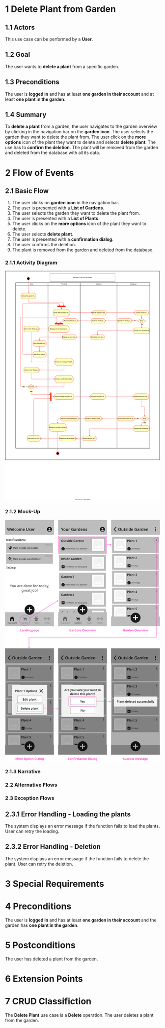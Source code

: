 # 1 Delete Plant from Garden


## 1.1 Actors

This use case can be performed by a **User**.

## 1.2 Goal

The user wants to **delete a plant** from a specific garden.

## 1.3 Preconditions

The user is **logged in** and has at least **one garden in their account** and at least **one plant in the garden**.

## 1.4 Summary

To **delete a plant** from a garden, the user navigates to the garden overview by clicking in the navigation bar on the **garden icon**. The user selects the garden they want to delete the plant from. The user click on the **more options** icon of the plant they want to delete and selects **delete plant**. The use has to **confirm the deletion**. The plant will be removed from the garden and deleted from the database with all its data.

# 2 Flow of Events

## 2.1 Basic Flow

1. The user clicks on **garden icon** in the navigation bar.
2. The user is presented with a **List of Gardens**.
3. The user selects the garden they want to delete the plant from.
4. The user is presented with a **List of Plants**.
5. The user clicks on the **more options** icon of the plant they want to delete.
6. The user selects **delete plant**.
7. The user is presented with a **confirmation dialog**.
8. The user confirms the deletion.
9. The plant is removed from the garden and deleted from the database.

### 2.1.1 Activity Diagram

![Activity diagram](/docs/assets/svg/useCaseDiagrams/deletePlant.drawio.svg)

### 2.1.2 Mock-Up

![Delte plant wireframes](/docs/assets/svg/useCaseWireframes/deletePlant.png)

### 2.1.3 Narrative

### 2.2 Alternative Flows

### 2.3 Exception Flows

## 2.3.1 Error Handling - Loading the plants
The system displays an error message if the function fails to load the plants.
User can retry the loading.

## 2.3.2 Error Handling - Deletion
The system displays an error message if the function fails to delete the plant.
User can retry the deletion.

# 3 Special Requirements

# 4 Preconditions

The user is **logged in** and has at least **one garden in their account** and the garden has **one plant in the garden**.

# 5 Postconditions

The user has deleted a plant from the garden.

# 6 Extension Points

# 7 CRUD Classifiction

The **Delete Plant** use case is a **Delete** operation. The user deletes a plant from the garden.
